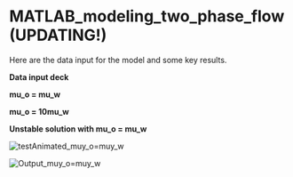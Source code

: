 # MATLAB_modeling_two_phase_flow (UPDATING!)

Here are the data input for the model and some key results.

**Data input deck**


**mu_o = mu_w**



**mu_o = 10mu_w**


**Unstable solution with mu_o = mu_w**

![testAnimated_muy_o=muy_w](https://user-images.githubusercontent.com/86640902/219053413-d4b16f24-548b-4912-b58d-d7b184ec41a2.gif)


![Output_muy_o=muy_w](https://user-images.githubusercontent.com/86640902/219053922-805ef5bd-5f98-42a4-af8f-63d08dd4688b.png)
